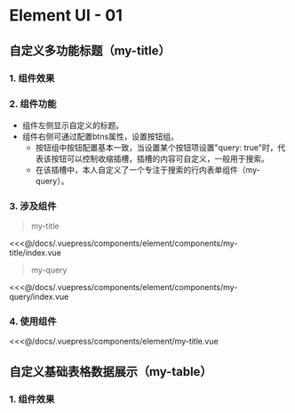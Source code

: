 # Element UI - 01

## 自定义多功能标题（my-title）

### 1. 组件效果

<element-my-title></element-my-title>

### 2. 组件功能
* 组件左侧显示自定义的标题。
* 组件右侧可通过配置btns属性，设置按钮组。
  * 按钮组中按钮配置基本一致，当设置某个按钮项设置"query: true"时，代表该按钮可以控制收缩插槽，插槽的内容可自定义，一般用于搜索。
  * 在该插槽中，本人自定义了一个专注于搜索的行内表单组件（my-query）。

### 3. 涉及组件

> my-title

<<<@/docs/.vuepress/components/element/components/my-title/index.vue
> my-query

<<<@/docs/.vuepress/components/element/components/my-query/index.vue

### 4. 使用组件
<<<@/docs/.vuepress/components/element/my-title.vue


## 自定义基础表格数据展示（my-table）
### 1. 组件效果
<element-my-table></element-my-table>

